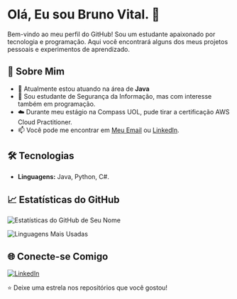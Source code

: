 # Olá, Eu sou Bruno Vital. 👋

Bem-vindo ao meu perfil do GitHub! Sou um estudante apaixonado por tecnologia e programação. Aqui você encontrará alguns dos meus projetos pessoais e experimentos de aprendizado.

## 🚀 Sobre Mim

- 🌱 Atualmente estou atuando na área de **Java** 
- 💼 Sou estudante de Segurança da Informação, mas com interesse também em programação.
- ☁️ Durante meu estágio na Compass UOL, pude tirar a certificação AWS Cloud Practitioner.
- 📫 Você pode me encontrar em [Meu Email](mailto:bruvital2010@hotmail.com) ou [LinkedIn](https://www.linkedin.com/in/bruno-vital-machioni-de-oliveira-2a8330259/).

## 🛠️ Tecnologias

- **Linguagens:** Java, Python, C#.

## 📈 Estatísticas do GitHub

![Estatísticas do GitHub de Seu Nome](https://github-readme-stats.vercel.app/api?username=BrunoVital12&show_icons=true&theme=radical)

![Linguagens Mais Usadas](https://github-readme-stats.vercel.app/api/top-langs/?username=BrunoVital12&layout=compact&theme=radical)


## 🌐 Conecte-se Comigo

<p align="left">
  <a href="https://www.linkedin.com/in/bruno-vital-machioni-de-oliveira-2a8330259/" target="_blank">
    <img src="https://img.shields.io/badge/-LinkedIn-%230077B5?style=for-the-badge&logo=linkedin&logoColor=white" alt="LinkedIn">
  </a>
</p>


⭐️ Deixe uma estrela nos repositórios que você gostou!


